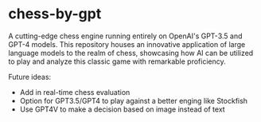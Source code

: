# chess-by-gpt
A cutting-edge chess engine running entirely on OpenAI's GPT-3.5 and GPT-4 models. This repository houses an innovative application of large language models to the realm of chess, showcasing how AI can be utilized to play and analyze this classic game with remarkable proficiency.


Future ideas:

- Add in real-time chess evaluation
- Option for GPT3.5/GPT4 to play against a better enging like Stockfish
- Use GPT4V to make a decision based on image instead of text
